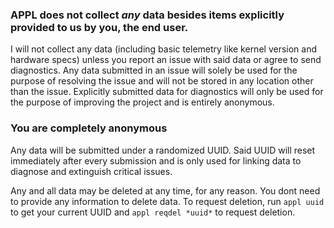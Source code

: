### APPL does not collect *any* data besides items explicitly provided to us by you, the end user.
I will not collect any data (including basic telemetry like kernel version and hardware specs) unless you report an issue with said data or agree to send diagnostics. Any data submitted in an issue will solely be used for the purpose of resolving the issue and will not be stored in any location other than the issue. Explicitly submitted data for diagnostics will only be used for the purpose of improving the project and is entirely anonymous.

### You are completely anonymous
Any data will be submitted under a randomized UUID. Said UUID will reset immediately after every submission and is only used for linking data to diagnose and extinguish critical issues.

Any and all data may be deleted at any time, for any reason. You dont need to provide any information to delete data. To request deletion, run `appl uuid` to get your current UUID and `appl reqdel *uuid*` to request deletion.